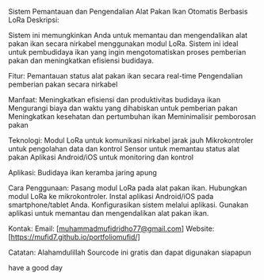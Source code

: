 Sistem Pemantauan dan Pengendalian Alat Pakan Ikan Otomatis Berbasis LoRa
Deskripsi:

Sistem ini memungkinkan Anda untuk memantau dan mengendalikan alat pakan ikan secara nirkabel menggunakan modul LoRa. Sistem ini ideal untuk pembudidaya ikan yang ingin mengotomatiskan proses pemberian pakan dan meningkatkan efisiensi budidaya.

Fitur:
Pemantauan status alat pakan ikan secara real-time
Pengendalian pemberian pakan secara nirkabel

Manfaat:
Meningkatkan efisiensi dan produktivitas budidaya ikan
Mengurangi biaya dan waktu yang dihabiskan untuk pemberian pakan
Meningkatkan kesehatan dan pertumbuhan ikan
Meminimalisir pemborosan pakan

Teknologi:
Modul LoRa untuk komunikasi nirkabel jarak jauh
Mikrokontroler untuk pengolahan data dan kontrol
Sensor untuk memantau status alat pakan
Aplikasi Android/iOS untuk monitoring dan kontrol

Aplikasi:
Budidaya ikan keramba jaring apung

Cara Penggunaan:
Pasang modul LoRa pada alat pakan ikan.
Hubungkan modul LoRa ke mikrokontroler.
Instal aplikasi Android/iOS pada smartphone/tablet Anda.
Konfigurasikan sistem melalui aplikasi.
Gunakan aplikasi untuk memantau dan mengendalikan alat pakan ikan.

Kontak:
Email: [muhammadmufidridho77@gmail.com]
Website: [https://mufid7.github.io/portfoliomufid/]

Catatan:
Alahamdulillah Sourcode ini gratis dan dapat digunakan siapapun 

have a good day
